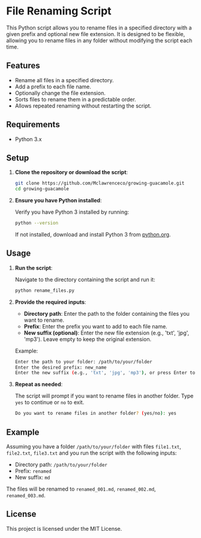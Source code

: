 # File Renaming Script

This Python script allows you to rename files in a specified directory with a given prefix and optional new file extension. It is designed to be flexible, allowing you to rename files in any folder without modifying the script each time.

## Features

- Rename all files in a specified directory.
- Add a prefix to each file name.
- Optionally change the file extension.
- Sorts files to rename them in a predictable order.
- Allows repeated renaming without restarting the script.

## Requirements

- Python 3.x

## Setup

1. **Clone the repository or download the script**:

    ```sh
    git clone https://github.com/Mclawrenceco/growing-guacamole.git 
    cd growing-guacamole
    ```

2. **Ensure you have Python installed**:

    Verify you have Python 3 installed by running:

    ```sh
    python --version
    ```

    If not installed, download and install Python 3 from [python.org](https://www.python.org/).

## Usage

1. **Run the script**:

    Navigate to the directory containing the script and run it:

    ```sh
    python rename_files.py
    ```

2. **Provide the required inputs**:

    - **Directory path**: Enter the path to the folder containing the files you want to rename.
    - **Prefix**: Enter the prefix you want to add to each file name.
    - **New suffix (optional)**: Enter the new file extension (e.g., 'txt', 'jpg', 'mp3'). Leave empty to keep the original extension.

    Example:

    ```sh
    Enter the path to your folder: /path/to/your/folder
    Enter the desired prefix: new_name
    Enter the new suffix (e.g., 'txt', 'jpg', 'mp3'), or press Enter to keep original suffix:
    ```

3. **Repeat as needed**:

    The script will prompt if you want to rename files in another folder. Type `yes` to continue or `no` to exit.

    ```sh
    Do you want to rename files in another folder? (yes/no): yes
    ```

## Example

Assuming you have a folder `/path/to/your/folder` with files `file1.txt`, `file2.txt`, `file3.txt` and you run the script with the following inputs:

- Directory path: `/path/to/your/folder`
- Prefix: `renamed`
- New suffix: `md`

The files will be renamed to `renamed_001.md`, `renamed_002.md`, `renamed_003.md`.

## License

This project is licensed under the MIT License.
